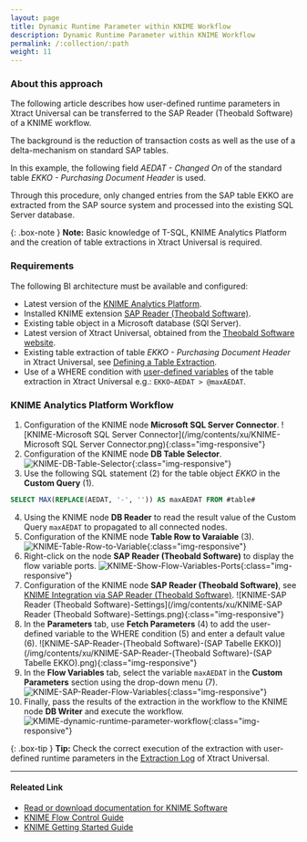 ```yaml
---
layout: page
title: Dynamic Runtime Parameter within KNIME Workflow
description: Dynamic Runtime Parameter within KNIME Workflow
permalink: /:collection/:path
weight: 11
---
```

### About this approach

The following article describes how user-defined runtime parameters in Xtract Universal can be transferred to the SAP Reader (Theobald Software) of a KNIME workflow. 

The background is the reduction of transaction costs as well as the use of a delta-mechanism on standard SAP tables. 

In this example, the following field *AEDAT - Changed On* of the standard table *EKKO - Purchasing Document Header* is used. 

Through this procedure, only changed entries from the SAP table EKKO are extracted from the SAP source system and processed into the existing SQL Server database. 

{: .box-note }
**Note:** Basic knowledge of T-SQL, KNIME Analytics Platform and the creation of table extractions in Xtract Universal is required.

### Requirements

The following BI architecture must be available and configured:

- Latest version of the [KNIME Analytics Platform](https://www.knime.com/downloads).
- Installed KNIME extension [SAP Reader (Theobald Software)](https://hub.knime.com/knime/extensions/org.knime.features.sap.theobald/latest/org.knime.sap.theobald.node.SAPTheobaldReaderNodeFactory).
- Existing table object in a Microsoft database (SQl Server).
- Latest version of Xtract Universal, obtained from the [Theobald Software website](https://theobald-software.com/en/download-trial).
- Existing table extraction of table *EKKO - Purchasing Document Header* in Xtract Universal, see [Defining a Table Extraction](https://help.theobald-software.com/en/xtract-universal/getting-started/define-a-table-extraction).
- Use of a WHERE condition with [user-defined variables](https://help.theobald-software.com/en/xtract-universal/advanced-techniques/user-defined-variables) of the table extraction in Xtract Universal e.g.: `EKKO~AEDAT > @maxAEDAT`.

### KNIME Analytics Platform Workflow

1. Configuration of the KNIME node **Microsoft SQL Server Connector**.
![KNIME-Microsoft SQL Server Connector](/img/contents/xu/KNIME-Microsoft SQL Server Connector.png){:class="img-responsive"}
2. Configuration of the KNIME node **DB Table Selector**.
![KNIME-DB-Table-Selector](/img/contents/xu/KNIME-DB-Table-Selector.png){:class="img-responsive"}
3. Use the following SQL statement (2) for the table object *EKKO* in the **Custom Query** (1).
```sql
SELECT MAX(REPLACE(AEDAT, '-', '')) AS maxAEDAT FROM #table#
```
4. Using the KNIME node **DB Reader** to read the result value of the Custom Query `maxAEDAT` to propagated to all connected nodes.
5. Configuration of the KNIME node **Table Row to Varaiable** (3).
![KNIME-Table-Row-to-Variable](/img/contents/xu/KNIME-Table-Row-to-Variable.png){:class="img-responsive"}
7. Right-click on the node **SAP Reader (Theobald Software)** to display the flow variable ports.
![KNIME-Show-Flow-Variables-Ports](/img/contents/xu/KNIME-Show-Flow-Variables-Ports.png){:class="img-responsive"}
6. Configuration of the KNIME node **SAP Reader (Theobald Software)**, see [KNIME Integration via SAP Reader (Theobald Software)](https://kb.theobald-software.com/xtract-universal/knime-integration-via-sap-reader#step-by-step-guide).
![KNIME-SAP Reader (Theobald Software)-Settings](/img/contents/xu/KNIME-SAP Reader (Theobald Software)-Settings.png){:class="img-responsive"}
8. In the **Parameters** tab, use **Fetch Parameters** (4) to add the user-defined variable to the WHERE condition (5) and enter a default value (6).
![KNIME-SAP-Reader-(Theobald Software)-(SAP Tabelle EKKO)](/img/contents/xu/KNIME-SAP-Reader-(Theobald Software)-(SAP Tabelle EKKO).png){:class="img-responsive"}
9. In the **Flow Variables** tab, select the variable `maxAEDAT` in the **Custom Parameters** section using the drop-down menu (7).
![KNIME-SAP-Reader-Flow-Variables](/img/contents/xu/KNIME-SAP-Reader-Flow-Variables.png){:class="img-responsive"}
10. Finally, pass the results of the extraction in the workflow to the KNIME node **DB Writer** and execute the workflow.
![KMIME-dynamic-runtime-parameter-workflow](/img/contents/xu/KMIME-dynamic-runtime-parameter-workflow.png){:class="img-responsive"}

{: .box-tip }
**Tip:** Check the correct execution of the extraction with user-defined runtime parameters in the [Extraction Log](https://help.theobald-software.com/en/xtract-universal/logging#reading-logs---extraction-log) of Xtract Universal.


****
#### Releated Link
- [Read or download documentation for KNIME Software](https://docs.knime.com/)
- [KNIME Flow Control Guide](https://docs.knime.com/2021-06/analytics_platform_flow_control_guide/index.html#introduction)
- [KNIME Getting Started Guide](https://www.knime.com/getting-started-guide)
